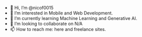 - 👋 Hi, I’m @nicof0015
- 👀 I’m interested in Mobile and Web Development.
- 🌱 I’m currently learning Machine Learning and Generative AI.
- 💞️ I’m looking to collaborate on N/A
- 📫 How to reach me: here and freelance sites.

<!---
nicof0015/nicof0015 is a ✨ special ✨ repository because its `README.md` (this file) appears on your GitHub profile.
You can click the Preview link to take a look at your changes.
--->
